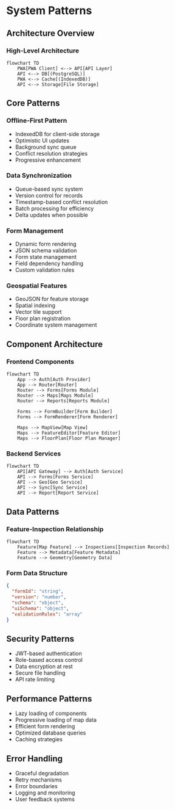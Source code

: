# System Patterns

## Architecture Overview

### High-Level Architecture
```mermaid
flowchart TD
    PWA[PWA Client] <--> API[API Layer]
    API <--> DB[(PostgreSQL)]
    PWA <--> Cache[(IndexedDB)]
    API <--> Storage[File Storage]
```

## Core Patterns

### Offline-First Pattern
- IndexedDB for client-side storage
- Optimistic UI updates
- Background sync queue
- Conflict resolution strategies
- Progressive enhancement

### Data Synchronization
- Queue-based sync system
- Version control for records
- Timestamp-based conflict resolution
- Batch processing for efficiency
- Delta updates when possible

### Form Management
- Dynamic form rendering
- JSON schema validation
- Form state management
- Field dependency handling
- Custom validation rules

### Geospatial Features
- GeoJSON for feature storage
- Spatial indexing
- Vector tile support
- Floor plan registration
- Coordinate system management

## Component Architecture

### Frontend Components
```mermaid
flowchart TD
    App --> Auth[Auth Provider]
    App --> Router[Router]
    Router --> Forms[Forms Module]
    Router --> Maps[Maps Module]
    Router --> Reports[Reports Module]
    
    Forms --> FormBuilder[Form Builder]
    Forms --> FormRenderer[Form Renderer]
    
    Maps --> MapView[Map View]
    Maps --> FeatureEditor[Feature Editor]
    Maps --> FloorPlan[Floor Plan Manager]
```

### Backend Services
```mermaid
flowchart TD
    API[API Gateway] --> Auth[Auth Service]
    API --> Forms[Forms Service]
    API --> Geo[Geo Service]
    API --> Sync[Sync Service]
    API --> Report[Report Service]
```

## Data Patterns

### Feature-Inspection Relationship
```mermaid
flowchart TD
    Feature[Map Feature] --> Inspections[Inspection Records]
    Feature --> Metadata[Feature Metadata]
    Feature --> Geometry[Geometry Data]
```

### Form Data Structure
```json
{
  "formId": "string",
  "version": "number",
  "schema": "object",
  "uiSchema": "object",
  "validationRules": "array"
}
```

## Security Patterns
- JWT-based authentication
- Role-based access control
- Data encryption at rest
- Secure file handling
- API rate limiting

## Performance Patterns
- Lazy loading of components
- Progressive loading of map data
- Efficient form rendering
- Optimized database queries
- Caching strategies

## Error Handling
- Graceful degradation
- Retry mechanisms
- Error boundaries
- Logging and monitoring
- User feedback systems 